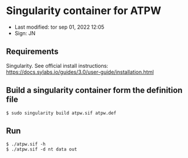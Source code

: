 # Singularity container for ATPW

- Last modified: tor sep 01, 2022  12:05
- Sign: JN

## Requirements

Singularity. See official install instructions:
<https://docs.sylabs.io/guides/3.0/user-guide/installation.html>

## Build a singularity container form the definition file

    $ sudo singularity build atpw.sif atpw.def

## Run

    $ ./atpw.sif -h
    $ ./atpw.sif -d nt data out

